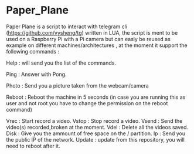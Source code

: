 # Paper_Plane
Paper Plane is a script to interact with telegram cli (https://github.com/vysheng/tg) written in LUA, the script is ment to be used on a Raspberry Pi with a Pi camera but can easly be reused as example on different machines/architectures , at the moment it support the following commands :

Help    : will send you the list of the commands. 

Ping    : Answer with Pong.

Photo   : Send you a picture taken from the webcam/camera

Reboot  : Reboot the machine in 5 seconds (in case you are running this as user and not root you have to change the permission on the reboot command)

Vrec    : Start record a video.
Vstop   : Stop record a video.
Vsend   : Send the video(s) recorded,broken at the moment.
Vdel    : Delete all the videos saved.
Disk    : Give you the ammount of free space on the / partition.
Ip      : Send you the public IP of the network.
Update  : update from this repository, you will need to reboot after it.

